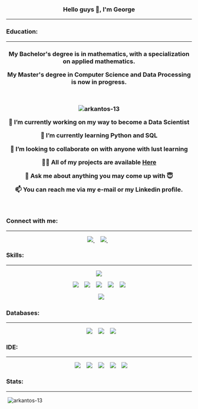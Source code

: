 <h3 align="center"> Hello guys 👋, I'm George <hr></h3>


<!-----Education----->   
<h3 align="left">Education:</h3><hr></hr>


<h3 align="center">
  
My Bachelor's degree is in mathematics, with a specialization on applied mathematics.

My Master's degree in Computer Science and Data Processing is now in progress.
      
</p>
  
   
<br>  


<p align="centre"> <img src="https://komarev.com/ghpvc/?username=arkantos-13&label=Profile%20views&color=0e75b6&style=flat" alt="arkantos-13" /> </p>


🔭 I’m currently working **on my way to become a Data Scientist**

🌱 I’m currently learning **Python and SQL**

👯 I’m looking to collaborate on **with anyone with lust learning**

👨‍💻 All of my projects are available [Here](https://github.com/Arkantos-13?tab=repositories)

💬 Ask me about **anything you may come up with :innocent:**

📫 You can reach me via my e-mail or my Linkedin profile.

</p>

<br>

<!-----Connect with me-----> 
<h3 align="left">Connect with me:</h3><hr></hr>


<p align='center'>
    <a href="mailto:geo.pngtpls@gmail.com?subject=github_message"><img src="https://img.shields.io/badge/Gmail-EA4335?style=for-the-badge&logo=gmail&logoColor=white" />                </a>&nbsp;&nbsp;&nbsp;
    <a href="https://www.linkedin.com/in/geopanagiotopoulos/">
          <img src="https://img.shields.io/badge/linkedin-%230077B5.svg?&style=for-the-badge&logo=linkedin&logoColor=white" />
        </a>&nbsp;&nbsp;
   
</p>


<!-----Skills-----> 
<h3 align="left">Skills:</h3><hr></hr>


<!-----Python----->
<p align='center'>
    <img src="https://img.shields.io/badge/Python-3776AB?style=for-the-badge&logo=python&logoColor=white" />
</p>   
 
<p align='center'>
    </a>&nbsp;&nbsp;
       <img src="https://img.shields.io/badge/Pandas-2C2D72?style=for-the-badge&logo=pandas&logoColor=white" />
    </a>&nbsp;&nbsp;
       <img src="https://img.shields.io/badge/Numpy-777BB4?style=for-the-badge&logo=numpy&logoColor=white" />
    </a>&nbsp;&nbsp;
       <img src="https://img.shields.io/badge/scikit_learn-F7931E?style=for-the-badge&logo=scikit-learn&logoColor=white" />
    </a>&nbsp;&nbsp;
           <img src="https://img.shields.io/badge/Plotly-239120?style=for-the-badge&logo=plotly&logoColor=white" />
    </a>&nbsp;&nbsp;
       <img src="https://img.shields.io/badge/SciPy-654FF0?style=for-the-badge&logo=SciPy&logoColor=white" />
    </a>&nbsp;&nbsp;
    
     
</p>


<!-----Matlab----->
<p align='center'>
    </a>&nbsp;&nbsp;
         <img src="https://img.shields.io/badge/Matlab-F40027?style=for-the-badge&logo=MatlabE&logoColor=white" />
</p>      


<!-----Databases-----> 
<h3 align="left">Databases:</h3><hr></hr>


<p align='center'>
       </a>&nbsp;&nbsp;
       <img src="https://img.shields.io/badge/SQL-00B2FF?style=for-the-badge&logo=SQL&logoColor=white" />
       </a>&nbsp;&nbsp;
       <img src="https://img.shields.io/badge/MySQL-005571?style=for-the-badge&logo=MySQL&logoColor=white" />
       </a>&nbsp;&nbsp;
       <img src="https://img.shields.io/badge/PostgreSQL-316192?style=for-the-badge&logo=postgresql&logoColor=white" />

</p>


<!-----IDE-----> 
<h3 align="left">IDE:</h3><hr></hr>


<p align='center'>
       </a>&nbsp;&nbsp;
           <img src="https://img.shields.io/badge/conda-342B029.svg?&style=for-the-badge&logo=anaconda&logoColor=white" />
       </a>&nbsp;&nbsp;
           <img src="https://img.shields.io/badge/Jupyter-F37626.svg?&style=for-the-badge&logo=Jupyter&logoColor=white" />
        </a>&nbsp;&nbsp;
           <img src="https://img.shields.io/badge/pycharm-143?style=for-the-badge&logo=pycharm&logoColor=black&color=black&labelColor=green" />
        </a>&nbsp;&nbsp;
           <img src="https://img.shields.io/badge/Git-543DE0?style=for-the-badge&logo=git&logoColor=white" />
        </a>&nbsp;&nbsp;
           <img src="https://img.shields.io/badge/GitHub-FF4500?style=for-the-badge&logo=github&logoColor=white" />
</p>

<!-----Stats----->
<h3 align="left">Stats:</h3><hr></hr>


<p align='center'>
     <p>&nbsp;<img align="center" src="https://github-readme-stats.vercel.app/api?username=arkantos-13&show_icons=true&locale=en" alt="arkantos-13" />
</p>


